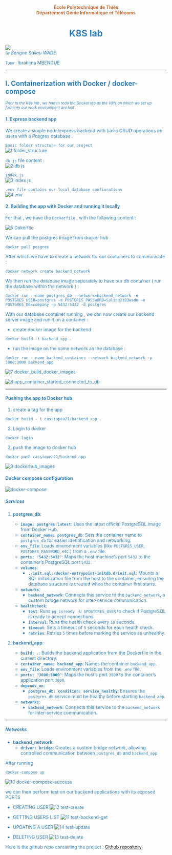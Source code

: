 

<h4  align="center"><font  color="#BD6C37">

Ecole Polytechnique de Thiès
<br>
Département Génie Informatique et Télécoms
</h4>

<h1  align="center"><font  color="#3581B8">
K8S lab
</h1>
<img src="https://github.com/user-attachments/assets/202dd906-7e7f-4de5-acf9-0b9bf88abe6f" />
<div align="left">
<small align="left">By </small><i>Serigne Saliou WADE</i>

<span align="right"><small>Tutor  : </small> Ibrahima MBENGUE</span>
</div>


---

## I. Containerization with Docker / docker-compose 
<small><i> Prior to the K8s lab , we had to redo the Docker lab as the VMs on which we set up formerly our work environment are lost . </i></small>

#### 1. Express backend app 
We create a simple node/express backend with basic CRUD operations on users with a Posgres database . 

`Basic folder structure for our project`  
![1 folder_structure](https://github.com/user-attachments/assets/cdf76d7b-04e8-4839-978b-0c1ad8330b0b)


`db.js` file content :   
![2 db js](https://github.com/user-attachments/assets/64befbc0-4203-46a4-ac45-0baca1ac75f7)

  
`index.js`  
![3 index js](https://github.com/user-attachments/assets/a06c11ea-04f6-4f98-970d-6d2cd5c92d95)


`.env file contains our local database confiurations`   
![4 env](https://github.com/user-attachments/assets/2f55f818-88f9-43b6-a633-4f52ac6ed0bc)


#### 2. Building the app with Docker and running it locally 
For that , we have the `Dockerfile` , with the following content :

![5 Dokerfile](https://github.com/user-attachments/assets/79799a9e-7165-4dd9-a7c0-034a796f48c1)


We can pull the postgres image from docker hub  
```docker 
docker pull posgres
```

After which we have to create a network for our containers to communicate : 
```docker
docker network create backend_network 
``` 

We then run the database image seperately to have our db container ( run the database within the network ) : 

```docker
docker run --name postgres_db --network=backend_network -e POSTGRES_USER=postgres -e POSTGRES_PASSWORD=Saliou2103wade -e POSTGRES_DB=company -p 5432:5432 -d postgres
```

With our database container running , we can now create our backend server image and run it on a container : 

* create docker image for the backend
```docker 
docker build -t backend_app . 
```  

* run the image on the same network as the database :
```docker 
docker run --name backend_container --network backend_network -p 3000:3000 backend_app 
```      
![7 docker_build_docker_images](https://github.com/user-attachments/assets/c6e83dca-319e-413b-a5be-637c285dbcd0)

![8 app_container_started_connected_to_db](https://github.com/user-attachments/assets/881f86f4-aca5-49a9-8200-f97855543af6)

---
#### Pushing the app to Docker hub 
1. create a tag for the app  
```docker 
docker build - t cassiopea21/backend_app . 
```

2. Login to docker 
```docker 
docker login
```  

3. push the image to docker hub 
```docker 
docker push cassiopea21/backend_app 
```
![9 dockerhub_images](https://github.com/user-attachments/assets/ec4c4a51-bb29-42e8-8ee5-ee7e124f55bd)


#### Docker compose configuration 
![docker-compose](https://github.com/user-attachments/assets/fc6e0a30-96b0-4f99-8a02-c969fb010633)

    
 

##### Services

1.  **postgres_db**:
    
    -   **`image: postgres:latest`**: Uses the latest official PostgreSQL image from Docker Hub.
    -   **`container_name: postgres_db`**: Sets the container name to `postgres_db` for easier identification and networking.
    -   **`env_file`**: Loads environment variables (like `POSTGRES_USER`, `POSTGRES_PASSWORD`, etc.) from a `.env` file.
    -   **`ports: "5432:5432"`**: Maps the host machine’s port `5432` to the container’s PostgreSQL port `5432`.
    -   **`volumes`**:
        -   **`./init.sql:/docker-entrypoint-initdb.d/init.sql`**: Mounts a SQL initialization file from the host to the container, ensuring the database structure is created when the container first starts.
    -   **`networks`**:
        -   **`backend_network`**: Connects this service to the `backend_network`, a custom bridge network for inter-service communication.
    -   **`healthcheck`**:
        -   **`test`**: Runs `pg_isready -U $POSTGRES_USER` to check if PostgreSQL is ready to accept connections.
        -   **`interval`**: Runs the health check every `10` seconds.
        -   **`timeout`**: Sets a timeout of `5` seconds for each health check.
        -   **`retries`**: Retries `5` times before marking the service as unhealthy.
2.  **backend_app**:
    
    -   **`build: .`**: Builds the backend application from the Dockerfile in the current directory.
    -   **`container_name: backend_app`**: Names the container `backend_app`.
    -   **`env_file`**: Loads environment variables from the `.env` file.
    -   **`ports: "3000:3000"`**: Maps the host’s port `3000` to the container’s application port `3000`.
    -   **`depends_on`**:
        -   **`postgres_db: condition: service_healthy`**: Ensures the `postgres_db` service must be healthy before starting `backend_app`.
    -   **`networks`**:
        -   **`backend_network`**: Connects this service to the `backend_network` for inter-service communication.

----------

##### Networks

-   **backend_network**:
    -   **`driver: bridge`**: Creates a custom bridge network, allowing controlled communication between `postgres_db` and `backend_app`



After running 
```docker 
docker-compose up 
```

![10 docker-compose-success](https://github.com/user-attachments/assets/c74458b5-1fc9-4187-8cb0-8069bb78976a)

we can then perform test on our backend applications with its exposed PORTS 

* CREATING USER
  ![12 test-create](https://github.com/user-attachments/assets/a1636905-fa57-4189-a046-e16d53e53cf3)

* GETTING USERS LIST
  ![11 test-backend-get](https://github.com/user-attachments/assets/f34f8cfe-64c5-46f0-b8bf-0d302eea52f8)

* UPDATING A USER
  ![14 test-update](https://github.com/user-attachments/assets/ddd864a0-0440-4676-9b21-a06e7c2e37bf)

* DELETING USER
  ![13 test-delete](https://github.com/user-attachments/assets/f0f4de00-8bcf-4248-b42f-8b315ff9cbc0)
  


Here is the github repo containing the project : 
[Github repository](https://github.com/Cassiopea2103/Devops_Docker_K8s/tree/master/express-postgres)





